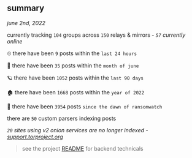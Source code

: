 
## summary
_june 2nd, 2022_

currently tracking `104` groups across `150` relays & mirrors - _`57` currently online_

⏲ there have been `9` posts within the `last 24 hours`

🦈 there have been `35` posts within the `month of june`

🪐 there have been `1052` posts within the `last 90 days`

🏚 there have been `1668` posts within the `year of 2022`

🦕 there have been `3954` posts `since the dawn of ransomwatch`

there are `50` custom parsers indexing posts

_`20` sites using v2 onion services are no longer indexed - [support.torproject.org](https://support.torproject.org/onionservices/v2-deprecation/)_

> see the project [README](https://github.com/joshhighet/ransomwatch#ransomwatch--) for backend technicals
